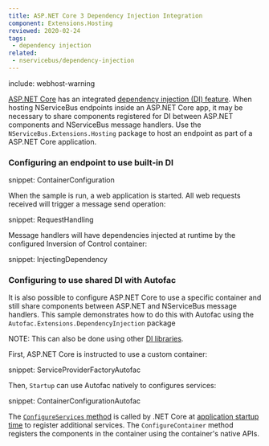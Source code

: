 ```yaml
---
title: ASP.NET Core 3 Dependency Injection Integration
component: Extensions.Hosting
reviewed: 2020-02-24
tags:
 - dependency injection
related:
 - nservicebus/dependency-injection
---
```


include: webhost-warning

[ASP.NET Core](https://docs.microsoft.com/en-us/aspnet/core/) has an integrated [dependency injection (DI) feature](https://docs.microsoft.com/en-us/aspnet/core/fundamentals/dependency-injection). When hosting NServiceBus endpoints inside an ASP.NET Core app, it may be necessary to share components registered for DI between ASP.NET components and NServiceBus message handlers. Use the `NServiceBus.Extensions.Hosting` package to host an endpoint as part of a ASP.NET Core application.

### Configuring an endpoint to use built-in DI

snippet: ContainerConfiguration

When the sample is run, a web application is started. All web requests received will trigger a message send operation:

snippet: RequestHandling

Message handlers will have dependencies injected at runtime by the configured Inversion of Control container:

snippet: InjectingDependency

### Configuring to use shared DI with Autofac

It is also possible to configure ASP.NET Core to use a specific container and still share components between ASP.NET and NServiceBus message handlers. This sample demonstrates how to do this with Autofac using the `Autofac.Extensions.DependencyInjection` package

NOTE: This can also be done using other [DI libraries](/nservicebus/dependency-injection/).

First, ASP.NET Core is instructed to use a custom container:

snippet: ServiceProviderFactoryAutofac

Then, `Startup` can use Autofac natively to configures services:

snippet: ContainerConfigurationAutofac

The [`ConfigureServices` method](https://docs.microsoft.com/en-us/aspnet/core/fundamentals/startup#the-configureservices-method) is called by .NET Core at [application startup time](https://docs.microsoft.com/en-us/aspnet/core/fundamentals/startup) to register additional services. The `ConfigureContainer` method registers the components in the container using the container's native APIs.
